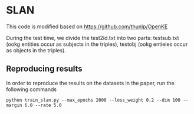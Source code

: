 # SLAN
This code is modified based on https://github.com/thunlp/OpenKE

During the test time, we divide the test2id.txt into two parts: testsub.txt (ookg entities occur as subjects in the triples), testobj (ookg entieies occur as objects in the triples).


## Reproducing results

In order to reproduce the results on the datasets in the paper, run the following commands

```
python train_slan.py --max_epochs 2000 --loss_weight 0.2 --dim 100 --margin 6.0 --rate 5.0
```



